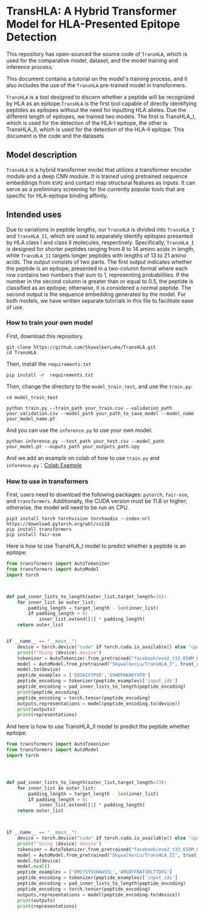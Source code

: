 
# TransHLA: A Hybrid Transformer Model for HLA-Presented Epitope Detection

This repository has open-sourced the source code of `TransHLA`, which is used for the comparative model, dataset, and the model training and inference process.

This document contains a tutorial on the model's training process, and it also includes the use of the `TransHLA` pre-trained model in transformers.

`TransHLA` is a tool designed to discern whether a peptide will be recognized by HLA as an epitope.`TransHLA` is the first tool capable of directly identifying peptides as epitopes without the need for inputting HLA alleles. Due the different length of epitopes, we trained two models. The first is TransHLA_I, which is used for the detection of the HLA-I epitope, the other is TransHLA_II, which is used for the detection of the HLA-II epitope. This document is the code and the datasets 


## Model description
   `TransHLA` is a hybrid transformer model that utilizes a transformer encoder module and a deep CNN module. It is trained using pretrained sequence embeddings from `ESM2` and contact map structural features as inputs. It can serve as a preliminary screening for the currently popular tools that are specific for HLA-epitope binding affinity.

## Intended uses

Due to variations in peptide lengths, our `TransHLA` is divided into `TransHLA_I` and `TransHLA_II`, which are used to separately identify epitopes presented by HLA class I and class II molecules, respectively. Specifically, `TransHLA_I` is designed for shorter peptides ranging from 8 to 14 amino acids in length, while `TransHLA_II` targets longer peptides with lengths of 13 to 21 amino acids. The output consists of two parts. The first output indicates whether the peptide is an epitope, presented in a two-column format where each row contains two numbers that sum to 1, representing probabilities. If the number in the second column is greater than or equal to 0.5, the peptide is classified as an epitope; otherwise, it is considered a normal peptide.
The second output is the sequence embedding generated by the model.
 For both models, we have written separate tutorials in this file to facilitate ease of use.
### How to train your own model
First, download this repository.
```
git clone https://github.com/SkywalkerLuke/TransHLA.git
cd TransHLA
```
Then, install the `requirements.txt`

```
pip install -r  requirements.txt
```

Then, change the directory to the `model_train_test`, and use the `train.py`:

```
cd model_train_test
```
```
python train.py --train_path your_train.csv --validation_path your_validation.csv --model_path your_path_to_save_model --model_name your_model_name.pt
```

And you can use the `inference.py` to use your own model:

```
python inference.py --test_path your_test.csv --model_path your_model.pt --ouputs_path your_outputs_path.npy
```

And we add an example on colab of how to use `train.py` and `inference.py`：<a href="https://example.com">Colab Example</a>

### How to use in transformers
First, users need to download the following packages: `pytorch`, `fair-esm`, and `transformers`. Additionally, the CUDA version must be 11.8 or higher; otherwise, the model will need to be run on CPU.
``` 
pip3 install torch torchvision torchaudio --index-url https://download.pytorch.org/whl/cu118
pip install transformers
pip install fair-esm
```
Here is how to use TransHLA_I model to predict whether a peptide is an epitope:

```python
from transformers import AutoTokenizer
from transformers import AutoModel
import torch



def pad_inner_lists_to_length(outer_list,target_length=16):
    for inner_list in outer_list:
        padding_length = target_length - len(inner_list)
        if padding_length > 0:
            inner_list.extend([1] * padding_length)
    return outer_list


if __name__ == "__main__":
    device = torch.device("cuda" if torch.cuda.is_available() else "cpu")
    print(f"Using {device} device")
    tokenizer = AutoTokenizer.from_pretrained("facebook/esm2_t33_650M_UR50D")
    model = AutoModel.from_pretrained("SkywalkerLu/TransHLA_I", trust_remote_code=True)
    model.to(device)
    peptide_examples = ['EDSAIVTPSR','SVWEPAKAKYVFR']
    peptide_encoding = tokenizer(peptide_examples)['input_ids']
    peptide_encoding = pad_inner_lists_to_length(peptide_encoding)
    print(peptide_encoding)
    peptide_encoding = torch.tensor(peptide_encoding)
    outputs,representations = model(peptide_encoding.to(device))
    print(outputs)
    print(representations)
```
And here is how to use TransHLA_II model to predict the peptide whether epitope:

```python
from transformers import AutoTokenizer
from transformers import AutoModel
import torch




def pad_inner_lists_to_length(outer_list,target_length=23):
    for inner_list in outer_list:
        padding_length = target_length - len(inner_list)
        if padding_length > 0:
            inner_list.extend([1] * padding_length)
    return outer_list



if __name__ == "__main__":
    device = torch.device("cuda" if torch.cuda.is_available() else "cpu")
    print(f"Using {device} device")
    tokenizer = AutoTokenizer.from_pretrained("facebook/esm2_t33_650M_UR50D")
    model = AutoModel.from_pretrained("SkywalkerLu/TransHLA_II", trust_remote_code=True)
    model.to(device)
    model.eval()
    peptide_examples = ['KMIYSYSSHAASSL','ARGDFFRATSRLTTDFG']
    peptide_encoding = tokenizer(peptide_examples)['input_ids']
    peptide_encoding = pad_inner_lists_to_length(peptide_encoding)
    peptide_encoding = torch.tensor(peptide_encoding)
    outputs,representations = model(peptide_encoding.to(device))
    print(outputs)
    print(representations)

```
